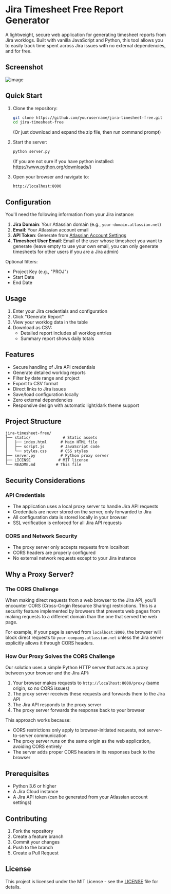 # Jira Timesheet Free Report Generator

A lightweight, secure web application for generating timesheet reports from Jira worklogs. Built with vanilla JavaScript and Python, this tool allows you to easily track time spent across Jira issues with no external dependencies, and for free.

## Screenshot
![image](https://github.com/user-attachments/assets/d73bb113-90f9-42fd-91ed-c8b89a6e52f3)


## Quick Start

1. Clone the repository:
   ```bash
   git clone https://github.com/yourusername/jira-timesheet-free.git
   cd jira-timesheet-free
   ```
   (Or just download and expand the zip file, then run command prompt)

2. Start the server:
   ```bash
   python server.py
   ```
   (If you are not sure if you have python installed: https://www.python.org/downloads/)

3. Open your browser and navigate to:
   ```
   http://localhost:8000
   ```

## Configuration

You'll need the following information from your Jira instance:

1. **Jira Domain**: Your Atlassian domain (e.g., `your-domain.atlassian.net`)
2. **Email**: Your Atlassian account email
3. **API Token**: Generate from [Atlassian Account Settings](https://id.atlassian.com/manage-profile/security/api-tokens)
4. **Timesheet User Email**: Email of the user whose timesheet you want to generate (leave empty to use your own email, you can only generate timesheets for other users if you are a Jira admin)

Optional filters:
- Project Key (e.g., "PROJ")
- Start Date
- End Date

## Usage

1. Enter your Jira credentials and configuration
2. Click "Generate Report"
3. View your worklog data in the table
4. Download as CSV:
   - Detailed report includes all worklog entries
   - Summary report shows daily totals

## Features

- Secure handling of Jira API credentials
- Generate detailed worklog reports
- Filter by date range and project
- Export to CSV format
- Direct links to Jira issues
- Save/load configuration locally
- Zero external dependencies
- Responsive design with automatic light/dark theme support

## Project Structure

```
jira-timesheet-free/
├── static/              # Static assets
│   ├── index.html      # Main HTML file
│   ├── script.js       # JavaScript code
│   └── styles.css      # CSS styles
├── server.py           # Python proxy server
├── LICENSE            # MIT license
└── README.md         # This file
```

## Security Considerations

### API Credentials
- The application uses a local proxy server to handle Jira API requests
- Credentials are never stored on the server, only forwarded to Jira
- All configuration data is stored locally in your browser
- SSL verification is enforced for all Jira API requests

### CORS and Network Security
- The proxy server only accepts requests from localhost
- CORS headers are properly configured
- No external network requests except to your Jira instance

## Why a Proxy Server?

### The CORS Challenge
When making direct requests from a web browser to the Jira API, you'll encounter CORS (Cross-Origin Resource Sharing) restrictions. This is a security feature implemented by browsers that prevents web pages from making requests to a different domain than the one that served the web page.

For example, if your page is served from `localhost:8000`, the browser will block direct requests to `your-company.atlassian.net` unless the Jira server explicitly allows it through CORS headers.

### How Our Proxy Solves the CORS Challenge
Our solution uses a simple Python HTTP server that acts as a proxy between your browser and the Jira API:

1. Your browser makes requests to `http://localhost:8000/proxy` (same origin, so no CORS issues)
2. The proxy server receives these requests and forwards them to the Jira API
3. The Jira API responds to the proxy server
4. The proxy server forwards the response back to your browser

This approach works because:
- CORS restrictions only apply to browser-initiated requests, not server-to-server communication
- The proxy server runs on the same origin as the web application, avoiding CORS entirely
- The server adds proper CORS headers in its responses back to the browser

## Prerequisites

- Python 3.6 or higher
- A Jira Cloud instance
- A Jira API token (can be generated from your Atlassian account settings)

## Contributing

1. Fork the repository
2. Create a feature branch
3. Commit your changes
4. Push to the branch
5. Create a Pull Request

## License

This project is licensed under the MIT License - see the [LICENSE](LICENSE) file for details.
